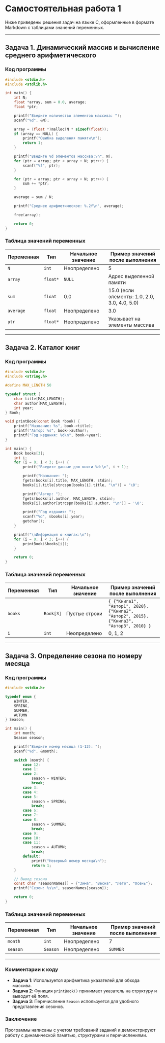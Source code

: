 # Самостоятельная работа 1

Ниже приведены решения задач на языке C, оформленные в формате Markdown с таблицами значений переменных.

---

## Задача 1. Динамический массив и вычисление среднего арифметического

### Код программы
```c
#include <stdio.h>
#include <stdlib.h>

int main() {
    int N;
    float *array, sum = 0.0, average;
    float *ptr;

    printf("Введите количество элементов массива: ");
    scanf("%d", &N);

    array = (float *)malloc(N * sizeof(float));
    if (array == NULL) {
        printf("Ошибка выделения памяти\n");
        return 1;
    }

    printf("Введите %d элементов массива:\n", N);
    for (ptr = array; ptr < array + N; ptr++) {
        scanf("%f", ptr);
    }

    for (ptr = array; ptr < array + N; ptr++) {
        sum += *ptr;
    }

    average = sum / N;

    printf("Среднее арифметическое: %.2f\n", average);

    free(array);

    return 0;
}
```

### Таблица значений переменных

| Переменная | Тип      | Начальное значение | Пример значений после выполнения |
|------------|----------|--------------------|----------------------------------|
| `N`        | `int`    | Неопределено       | 5                                |
| `array`    | `float*` | `NULL`             | Адрес выделенной памяти          |
| `sum`      | `float`  | 0.0                | 15.0 (если элементы: 1.0, 2.0, 3.0, 4.0, 5.0) |
| `average`  | `float`  | Неопределено       | 3.0                              |
| `ptr`      | `float*` | Неопределено       | Указывает на элементы массива     |

---

## Задача 2. Каталог книг

### Код программы
```c
#include <stdio.h>
#include <string.h>

#define MAX_LENGTH 50

typedef struct {
    char title[MAX_LENGTH];
    char author[MAX_LENGTH];
    int year;
} Book;

void printBook(const Book *book) {
    printf("Название: %s", book->title);
    printf("Автор: %s", book->author);
    printf("Год издания: %d\n", book->year);
}

int main() {
    Book books[3];
    int i;
    for (i = 0; i < 3; i++) {
        printf("Введите данные для книги %d:\n", i + 1);

        printf("Название: ");
        fgets(books[i].title, MAX_LENGTH, stdin);
        books[i].title[strcspn(books[i].title, "\n")] = '\0';

        printf("Автор: ");
        fgets(books[i].author, MAX_LENGTH, stdin);
        books[i].author[strcspn(books[i].author, "\n")] = '\0';

        printf("Год издания: ");
        scanf("%d", &books[i].year);
        getchar(); 
    }

    printf("\nИнформация о книгах:\n");
    for (i = 0; i < 3; i++) {
        printBook(&books[i]);
    }

    return 0;
}
```

### Таблица значений переменных

| Переменная | Тип       | Начальное значение | Пример значений после выполнения |
|------------|-----------|--------------------|----------------------------------|
| `books`    | `Book[3]` | Пустые строки      | `{ {"Книга1", "Автор1", 2020}, {"Книга2", "Автор2", 2015}, {"Книга3", "Автор3", 2010} }` |
| `i`        | `int`     | Неопределено       | 0, 1, 2                          |

---

## Задача 3. Определение сезона по номеру месяца

### Код программы
```c
#include <stdio.h>

typedef enum {
    WINTER,
    SPRING,
    SUMMER,
    AUTUMN
} Season;

int main() {
    int month;
    Season season;

    printf("Введите номер месяца (1-12): ");
    scanf("%d", &month);

    switch (month) {
        case 12:
        case 1:
        case 2:
            season = WINTER;
            break;
        case 3:
        case 4:
        case 5:
            season = SPRING;
            break;
        case 6:
        case 7:
        case 8:
            season = SUMMER;
            break;
        case 9:
        case 10:
        case 11:
            season = AUTUMN;
            break;
        default:
            printf("Неверный номер месяца\n");
            return 1;
    }

    // Вывод сезона
    const char *seasonNames[] = {"Зима", "Весна", "Лето", "Осень"};
    printf("Сезон: %s\n", seasonNames[season]);

    return 0;
}
```

### Таблица значений переменных

| Переменная | Тип      | Начальное значение | Пример значений после выполнения |
|------------|----------|--------------------|----------------------------------|
| `month`    | `int`    | Неопределено       | 7                                |
| `season`   | `Season` | Неопределено       | `SUMMER`                         |

---

### Комментарии к коду

- **Задача 1**: Используется арифметика указателей для обхода массива.
- **Задача 2**: Функция `printBook()` принимает указатель на структуру и выводит её поля.
- **Задача 3**: Перечисление `Season` используется для удобного представления сезонов.

### Заключение

Программы написаны с учетом требований заданий и демонстрируют работу с динамической памятью, структурами и перечислениями.
